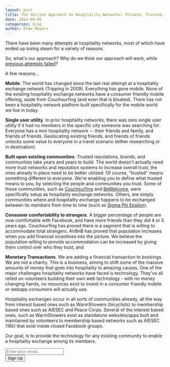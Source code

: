 ```yaml
---
layout: post
title: The Horizon Approach to Hospitality Networks: Private, Trusted, and Niche
date: 2014-09-05
categories: blog
author: Drew Meyers
---
```

There have been many attempts at hospitality networks, most of which have ended up losing steam for a variety of reasons.

So, what's our approach? Why do we think our approach will work, while <a href="http://www.horizonapp.co/blog/hospitality-networks-failed/">previous attempts failed</a>?

A few reasons...

<strong>Mobile</strong>. The world has changed since the last real attempt at a hospitality exchange network (Tripping in 2009). Everything has gone mobile. None of the existing hospitality exchange networks have a consumer friendly mobile offering, aside from Couchsurfing (and even that is bloated). There has not been a hospitality network platform built specifically for the mobile world we live in today.

<strong>Single user utility</strong>. In prior hospitality networks, there was zero single user utility if it had no members in the specific city someone was searching for. Everyone has a mini hospitality network -- their friends and family, and friends of friends. Geolocating existing friends, and friends of friends unlocks some value to everyone in a travel scenario (either researching or in destination).

<strong>Built upon existing communities</strong>. Trusted reputations, brands, and communities take years and years to build. The world doesn't actually need more trust networks and reputation systems to increase overall trust; the ones already in place need to be better utilized. Of course, "trusted" means something different to everyone. We're enabling you to define what trusted means to you, by selecting the people and communities you trust. Some of these communities, such as <a href="http://www.horizonapp.co/couchsurfing/">Couchsurfing</a> and <a href="http://www.horizonapp.co/bewelcome">BeWelcome</a>, were specifically setup as hospitality exchange networks. Others, are simply communities where and hospitality exchange happens to be exchanged between its members from time to time (such as [Sigma Phi Epsilon](http://www.horizonapp.co/sigma-phi-epsilon)).

<strong>Consumer comfortability to strangers</strong>. A bigger percentage of people are now comfortable with Facebook, and have more friends than they did 4 or 5 years ago. Couchsurfing has proved there is a segment that is willing to accommodate total strangers. AirBnB has proved that population increases when you add financial incentives into the picture. We believe the population willing to provide accommodation can be increased by giving them control over who they trust, and 

<strong>Monetary Transactions</strong>. We are adding a financial transaction to bookings. We are not a charity. This is a business, aiming to shift some of the massive amounts of money that goes into hospitality to amazing causes. One of the major challenges hospitality networks have faced is technology. They've all relied on volunteers building their own web technology - with no money changing hands, no resources exist to invest in a consumer friendly mobile or webapp consumers will actually use.

Hospitality exchanges occur in all sorts of communities already, all the way from interest based ones such as WarmShowers (bicyclists) to membership based ones such as AIESEC and Peace Corps. Several of the interest based ones, such as WarmShowers exist as standalone websites/apps built and maintained by volunteers to membership based networks such as AIESEC (16k) that exist inside closed Facebook groups. 

Our goal, is to provide the technology for any existing community to enable a hospitality exchange among its members. 

<!-- Begin MailChimp Signup Form -->
<div id="mc_embed_signup">
<form action="http://willmoyer.us2.list-manage.com/subscribe/post?u=69a898a29bc2e6a0ae2a83cd9&amp;id=835d9a226b" method="post" id="mc-embedded-subscribe-form" name="mc-embedded-subscribe-form" class="validate" target="_blank" novalidate>
  
<div class="mc-field-group">
  <div class="grid grid--tight">
    <div class="grid__item one-whole desk-two-thirds">
      <input type="email" value="" name="EMAIL" class="required email input-text margin-b" id="mce-EMAIL" placeholder="Enter your email...">
    </div>
    <div class="grid__item one-whole desk-one-third">
      <input type="submit" value="Sign Up" name="subscribe" id="mc-embedded-subscribe" class="button btn btn--full margin-b">
      <input type="hidden" name="FILTER" id="FILTER" value="BlogPost" />
    </div>
  </div><!-- end grid -->
</div>
<div id="mce-responses" class="clear">
 <div class="response" id="mce-error-response" style="display:none"></div>
 <div class="response" id="mce-success-response" style="display:none"></div>
</div>    <!-- real people should not fill this in and expect good things - do not remove this or risk form bot signups-->
 <div style="position: absolute; left: -5000px;"><input type="text" name="b_69a898a29bc2e6a0ae2a83cd9_835d9a226b" tabindex="-1" value=""></div>
    
</form>
</div>
  
 <!--End mc_embed_signup--> 